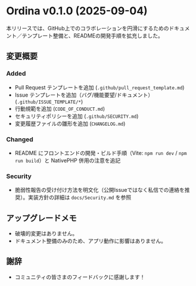 # Ordina v0.1.0 (2025-09-04)

本リリースでは、GitHub上でのコラボレーションを円滑にするためのドキュメント／テンプレート整備と、READMEの開発手順を拡充しました。

## 変更概要

### Added
- Pull Request テンプレートを追加 (`.github/pull_request_template.md`)
- Issue テンプレートを追加（バグ/機能要望/ドキュメント）(`.github/ISSUE_TEMPLATE/*`)
- 行動規範を追加 (`CODE_OF_CONDUCT.md`)
- セキュリティポリシーを追加 (`.github/SECURITY.md`)
- 変更履歴ファイルの雛形を追加 (`CHANGELOG.md`)

### Changed
- README にフロントエンドの開発・ビルド手順（Vite: `npm run dev` / `npm run build`）と NativePHP 併用の注意を追記

### Security
- 脆弱性報告の受け付け方法を明文化（公開Issueではなく私信での連絡を推奨）。実装方針の詳細は `docs/Security.md` を参照

## アップグレードメモ
- 破壊的変更はありません。
- ドキュメント整備のみのため、アプリ動作に影響はありません。

## 謝辞
- コミュニティの皆さまのフィードバックに感謝します！
